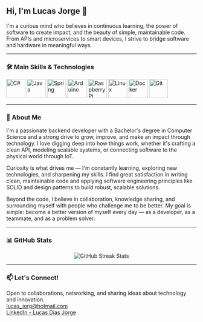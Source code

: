 <h2>Hi, I'm Lucas Jorge 👋</h2>

<p>
  I'm a curious mind who believes in continuous learning, the power of software to create impact, and the beauty of simple, maintainable code.<br />
  From APIs and microservices to smart devices, I strive to bridge software and hardware in meaningful ways.
</p>

---

### 🛠️ Main Skills & Technologies

<p>
  <img src="https://cdn.jsdelivr.net/gh/devicons/devicon/icons/csharp/csharp-original.svg" height="50" alt="C#" />
  <img src="https://cdn.jsdelivr.net/gh/devicons/devicon/icons/java/java-original.svg" height="50" alt="Java" />
  <img src="https://cdn.jsdelivr.net/gh/devicons/devicon/icons/spring/spring-original.svg" height="50" alt="Spring" />
  <img src="https://cdn.jsdelivr.net/gh/devicons/devicon/icons/arduino/arduino-original.svg" height="50" alt="Arduino" />
  <img src="https://cdn.jsdelivr.net/gh/devicons/devicon/icons/raspberrypi/raspberrypi-original.svg" height="50" alt="Raspberry Pi" />
  <img src="https://cdn.jsdelivr.net/gh/devicons/devicon/icons/linux/linux-original.svg" height="50" alt="Linux" />
  <img src="https://cdn.jsdelivr.net/gh/devicons/devicon/icons/docker/docker-original.svg" height="50" alt="Docker" />
  <img src="https://cdn.jsdelivr.net/gh/devicons/devicon/icons/git/git-original.svg" height="50" alt="Git" />
</p>

---

### 🌱 About Me

I'm a passionate backend developer with a Bachelor's degree in Computer Science and a strong drive to grow, improve, and make an impact through technology. I love digging deep into how things work, whether it's crafting a clean API, modeling scalable systems, or connecting software to the physical world through IoT.

Curiosity is what drives me — I'm constantly learning, exploring new technologies, and sharpening my skills. I find great satisfaction in writing clean, maintainable code and applying software engineering principles like SOLID and design patterns to build robust, scalable solutions.

Beyond the code, I believe in collaboration, knowledge sharing, and surrounding myself with people who challenge me to be better. My goal is simple: become a better version of myself every day — as a developer, as a teammate, and as a problem solver.

---

### 📊 GitHub Stats

<p align="center">
  <img src="http://github-readme-streak-stats.herokuapp.com?user=LucasDiasJorge&theme=dark&hide_border=true&date_format=M%20j%5B%2C%20Y%5D" alt="GitHub Streak Stats" />
</p>

---

### 📫 Let's Connect!

  Open to collaborations, networking, and sharing ideas about technology and innovation.<br/>
  <a href="mailto:lucas_jorg@hotmail.com">lucas_jorg@hotmail.com</a><br/>
  <a href="https://www.linkedin.com/in/lucasdiasjorge">LinkedIn - Lucas Dias Jorge</a>
